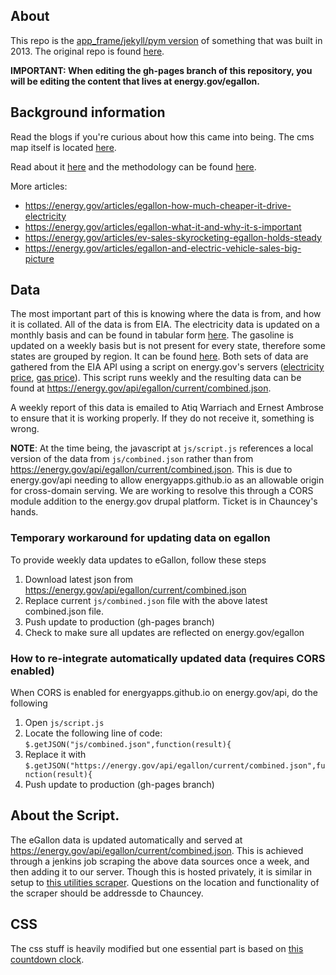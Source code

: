 ## About
This repo is the [app_frame/jekyll/pym version](https://github.com/energyapps/app_frame) of something that was built in 2013. The original repo is found [here](https://github.com/energyapps/egallon-old). 

**IMPORTANT: When editing the gh-pages branch of this repository, you will be editing the content that lives at energy.gov/egallon.**

## Background information
Read the blogs if you're curious about how this came into being. The cms map itself is located [here](https://energy.gov/maps/egallon).

Read about it [here](https://energy.gov/eere/electricvehicles/saving-fuel-and-vehicle-costs) and the methodology can be found [here](https://energy.gov/downloads/egallon-methodology).

More articles:
- https://energy.gov/articles/egallon-how-much-cheaper-it-drive-electricity
- https://energy.gov/articles/egallon-what-it-and-why-it-s-important
- https://energy.gov/articles/ev-sales-skyrocketing-egallon-holds-steady
- https://energy.gov/articles/egallon-and-electric-vehicle-sales-big-picture

## Data
The most important part of this is knowing where the data is from, and how it is collated. All of the data is from EIA. The electricity data is updated on a monthly basis and can be found in tabular form [here](https://www.eia.gov/electricity/monthly/epm_table_grapher.php?t=epmt_5_06_a). The gasoline is updated on a weekly basis but is not present for every state, therefore some states are grouped by region. It can be found [here](https://www.eia.gov/electricity/monthly/epm_table_grapher.php?t=epmt_5_06_a). Both sets of data are gathered from the EIA API using a script on energy.gov's servers ([electricity price](https://www.eia.gov/opendata/qb.php?category=1012), [gas price](https://www.eia.gov/opendata/qb.php?category=240691)). This script runs weekly and the resulting data can be found at https://energy.gov/api/egallon/current/combined.json.

A weekly report of this data is emailed to Atiq Warriach and Ernest Ambrose to ensure that it is working properly. If they do not receive it, something is wrong. 

**NOTE**: At the time being, the javascript at `js/script.js` references a local version of the data from `js/combined.json` rather than from https://energy.gov/api/egallon/current/combined.json. This is due to energy.gov/api needing to allow energyapps.github.io as an allowable origin for cross-domain serving. We are working to resolve this through a CORS module addition to the energy.gov drupal platform. Ticket is in Chauncey's hands. 

### Temporary workaround for updating data on egallon
To provide weekly data updates to eGallon, follow these steps
1. Download latest json from https://energy.gov/api/egallon/current/combined.json
2. Replace current `js/combined.json` file with the above latest combined.json file. 
3. Push update to production (gh-pages branch)
4. Check to make sure all updates are reflected on energy.gov/egallon

### How to re-integrate automatically updated data (requires CORS enabled)
When CORS is enabled for energyapps.github.io on energy.gov/api, do the following
1. Open `js/script.js`
2. Locate the following line of code: `$.getJSON("js/combined.json",function(result){`
3. Replace it with `$.getJSON("https://energy.gov/api/egallon/current/combined.json",function(result){`
4. Push update to production (gh-pages branch)
	    
## About the Script.
The eGallon data is updated automatically and served at https://energy.gov/api/egallon/current/combined.json. This is achieved through a jenkins job scraping the above data sources once a week, and then adding it to our server. Though this is hosted privately, it is similar in setup to [this utilities scraper](https://github.com/energyapps/utilities_data_processor). Questions on the location and functionality of the scraper should be addressde to Chauncey. 

## CSS
The css stuff is heavily modified but one essential part is based on [this countdown clock](https://codepen.io/ademilter/pen/czIGo). 
